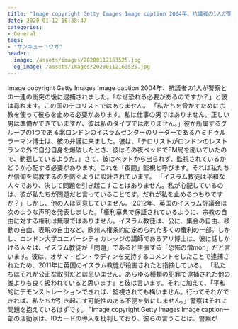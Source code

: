 ```yaml
---
title: "Image copyright Getty Images Image caption 2004年、抗議者の1人が警察との一連の衝突の後に逮捕されました。"
date: 2020-01-12 16:38:47
categories:
- General
tags:
- "サンキューユウガ"
header:
  image: /assets/images/20200112163525.jpg
  og_image: /assets/images/20200112163525.jpg
---
```


Image copyright Getty Images Image caption 2004年、抗議者の1人が警察との一連の衝突の後に逮捕されました。「なぜ恐れる必要があるのですか？」と彼は尋ねます。この国のテロリストではありません。 「私たちを脅かすために宗教を使って彼らを止める必要があります。私は仕事の男ではありません。正しい男は準備ができていますが、彼は私のタイプではありません。」彼が所属するグループの1つである北ロンドンのイスラムセンターのリーダーであるハミドゥルラーマン博士は、彼の弁護に来ました。彼は、「テロリストがロンドンのレストランの外で自分自身を爆破したとき、彼はその夜ベッドでFM局を聞いていたので、動揺しているようだ。」さて、彼はベッドから出られず、監視されているかどうか心配する必要があります。これを「夜間」監視と呼びます。それは私たちが信仰を説教するのを防ぐように設計されています。 「イスラム教徒は平和な人々であり、決して問題を引き起こすことはありません。私が心配しているのは、彼が私たちが問題だと言っていることです。だれが私を止めるつもりですか？」しかし、他の人は同意していません。 2012年、英国のイスラム評議会は次のような声明を発表しました。「権利章典で保証されているように、宗教の自由に対する権利は無限ではありません。イスラム教徒は、公に、集会の自由、移動の自由、表現の自由など、欧州人権条約に定められた多くの権利の一部。しかし、ロンドン大学ユニバーシティカレッジの講師であるアリ博士は、彼に話しかける人々は、イスラム教徒が「問題」であると主張する「恐怖の僧mon」だと言います。彼は、オサマ・ビン・ラディンを支持するコメントをしたことで逮捕されたため、2011年に英国のイスラム教徒が殺害されたと指摘している。 「私たちはそれが公正な取引だとは思いません。あらゆる種類の犯罪で逮捕された他の誰よりも良く扱われていると思います」と彼は言います。それに加えて、「平和的にデモンストレーションできれば、監視されても構いません。行ってそれができれば、私たちが引き起こす可能性のある不便を気にしません。」警察はそれに問題を抱えているはずです。 &quot;Image copyright Getty Images Image caption一部の活動家は、IDカードの導入を批判しており、彼らの言うことは、警察が
